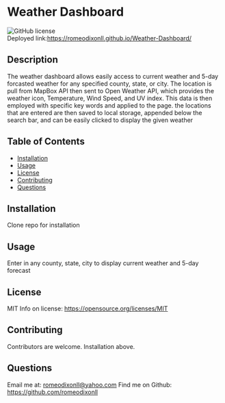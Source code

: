 # Weather Dashboard
![GitHub license](https://img.shields.io/badge/License-MIT-yellow.svg)
</br>
Deployed link:https://romeodixonll.github.io/Weather-Dashboard/

## Description
The weather dashboard allows easily access to current weather and 5-day forcasted weather for any specified county, state, or city. The location is pull from MapBox API then sent to Open Weather API, which provides the weather icon, Temperature, Wind Speed, and UV index. This data is then employed with specific key words and applied to the page. the locations that are entered are then saved to local storage, appended below the search bar, and can be easily clicked to display the given weather

## Table of Contents 
- [Installation](#installation)
- [Usage](#usage)
- [License](#license)
- [Contributing](#Contributing)
- [Questions](#Questions)

## Installation
Clone repo for installation 

## Usage
Enter in any county, state, city to display current weather and 5-day forecast

## License
MIT
Info on license: https://opensource.org/licenses/MIT

## Contributing 
Contributors are welcome. Installation above.



## Questions 
Email me at: romeodixonll@yahoo.com 
Find me on Github: https://github.com/romeodixonll


